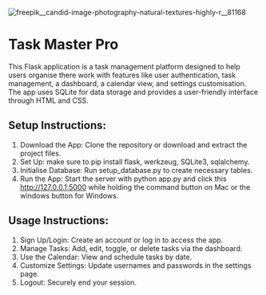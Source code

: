 ![freepik__candid-image-photography-natural-textures-highly-r__81168](https://github.com/user-attachments/assets/7cabdb5d-943d-4ecb-83ce-350179a7ce4d)

# Task Master Pro

This Flask application is a task management platform designed to help users organise there work with features like user authentication, task management, a dashboard, a calendar view, and settings customisation. The app uses SQLite for data storage and provides a user-friendly interface through HTML and CSS.

## Setup Instructions:
1. Download the App: Clone the repository or download and extract the project files.
2. Set Up: make sure to pip install flask, werkzeug, SQLite3, sqlalchemy.
3. Initialise Database: Run setup_database.py to create necessary tables.
4. Run the App: Start the server with python app.py and click this http://127.0.0.1:5000 while holding the command button on Mac or the windows button for Windows.

## Usage Instructions:
1. Sign Up/Login: Create an account or log in to access the app.
2. Manage Tasks: Add, edit, toggle, or delete tasks via the dashboard.
3. Use the Calendar: View and schedule tasks by date.
4. Customize Settings: Update usernames and passwords in the settings page.
5. Logout: Securely end your session.

